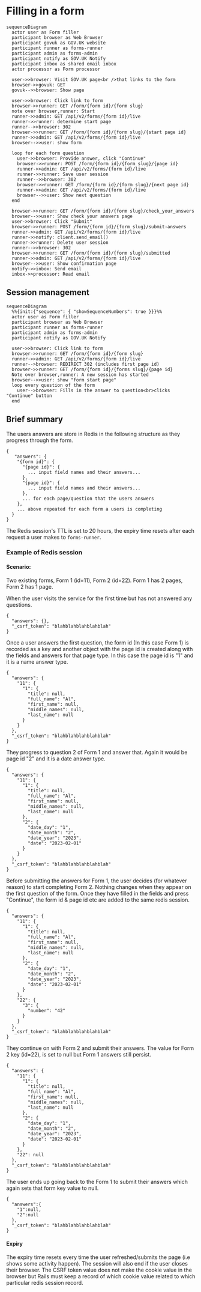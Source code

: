 # Filling in a form

```mermaid 
sequenceDiagram
  actor user as Form filler
  participant browser as Web Browser
  participant govuk as GOV.UK website
  participant runner as forms-runner
  participant admin as forms-admin
  participant notify as GOV.UK Notify
  participant inbox as shared email inbox
  actor processor as Form processor

  user->>browser: Visit GOV.UK page<br />that links to the form
  browser->>govuk: GET
  govuk-->>browser: Show page

  user->>browser: Click link to form
  browser->>runner: GET /form/{form id}/{form slug}
  note over browser,runner: Start 
  runner->>admin: GET /api/v2/forms/{form id}/live
  runner->>runner: determine start page  
  runner-->>browser: 302
  browser->>runner: GET /form/{form id}/{form slug}/{start page id}
  runner->>admin: GET /api/v2/forms/{form id}/live
  browser-->>user: show form

  loop for each form question
    user->>browser: Provide answer, click "Continue"
    browser->>runner: POST /form/{form id}/{form slug}/{page id}
    runner->>admin: GET /api/v2/forms/{form id}/live
    runner->>runner: Save user session
    runner-->>browser: 302
    browser->>runner: GET /form/{form id}/{form slug}/{next page id}
    runner->>admin: GET /api/v2/forms/{form id}/live
    browser-->>user: Show next question    
  end

  browser->>runner: GET /form/{form id}/{form slug}/check_your_answers
  browser-->>user: Show check your answers page
  user->>browser: Click "Submit"
  browser->>runner: POST /form/{form id}/{form slug}/submit-answers
  runner->>admin: GET /api/v2/forms/{form id}/live
  runner->>notify: client.send_email()
  runner->>runner: Delete user session
  runner-->>browser: 302
  browser->>runner: GET /form/{form id}/{form slug}/submitted
  runner->>admin: GET /api/v2/forms/{form id}/live
  browser-->>user: Show confirmation page
  notify->>inbox: Send email
  inbox->>processor: Read email
```

## Session management


```mermaid 
sequenceDiagram
  %%{init:{"sequence": { "showSequenceNumbers": true }}}%%
  actor user as Form filler
  participant browser as Web Browser
  participant runner as forms-runner
  participant admin as forms-admin
  participant notify as GOV.UK Notify

  user->>browser: Click link to form
  browser->>runner: GET /form/{form id}/{form slug}
  runner->>admin: GET /api/v2/forms/{form id}/live
  runner-->browser: REDIRECT 302 (includes first page id)
  browser->>runner: GET /form/{form id}/{forms slug}/{page id}
  Note over browser,runner: A new session has started 
  browser-->>user: show "form start page"
  loop every question of the form
    user-->browser: Fills in the answer to question<br>clicks "Continue" button
  end
```



## Brief summary

The users answers are store in Redis in the following structure as they progress through the form.

```
{
   "answers": {
    "{form id}": {
      "{page id}": {
        ... input field names and their answers...
      },
      "{page id}": {
        ... input field names and their answers...
      },
      ... for each page/question that the users answers
    },
    ... above repeated for each form a users is completing
  }
}
```

The Redis session's TTL is set to 20 hours, the expiry time resets after each request a user makes to
`forms-runner`. 

### Example of Redis session

#### Scenario: 

Two existing forms, Form 1 (id=11), Form 2 (id=22). 
Form 1 has 2 pages, Form 2 has 1 page.

When the user visits the service for the first time but has not answered any questions. 

```
{
  "answers": {},
  "_csrf_token": "blahblahblahblahblah"
}
```

Once a user answers the first question, the form id (In this case Form 1) is recorded as a key and another object with the page id is created along with the fields and answers for that page type. In this case the page id is "1" and it is a name answer type.

```
{
  "answers": {
    "11": {
      "1": {
        "title": null,
        "full_name": "Al",
        "first_name": null,
        "middle_names": null,
        "last_name": null
      }
    }
  },
  "_csrf_token": "blahblahblahblahblah"
}
```

They progress to question 2 of Form 1 and answer that. Again it would be page id "2" and it is a date answer type.

```
{
  "answers": {
    "11": {
      "1": {
        "title": null,
        "full_name": "Al",
        "first_name": null,
        "middle_names": null,
        "last_name": null
      },
      "2": {
        "date_day": "1",
        "date_month": "2",
        "date_year": "2023",
        "date": "2023-02-01"
      }
    }
  },
  "_csrf_token": "blahblahblahblahblah"
}
```

Before submitting the answers for Form 1, the user decides (for whatever reason) to start completing Form 2. Nothing changes when they appear on the first question of the form. Once they have filled in the fields and press "Continue", the form id & page id etc are added to the same redis session.

```
{
  "answers": {
    "11": {
      "1": {
        "title": null,
        "full_name": "Al",
        "first_name": null,
        "middle_names": null,
        "last_name": null
      },
      "2": {
        "date_day": "1",
        "date_month": "2",
        "date_year": "2023",
        "date": "2023-02-01"
      }
    },
    "22": {
      "3": {
        "number": "42"
      }
    }
  },
  "_csrf_token": "blahblahblahblahblah"
}
```

They continue on with Form 2 and submit their answers. The value for Form 2 key (id=22), is set to null but Form 1 answers still persist. 

```
{
  "answers": {
    "11": {
      "1": {
        "title": null,
        "full_name": "Al",
        "first_name": null,
        "middle_names": null,
        "last_name": null
      },
      "2": {
        "date_day": "1",
        "date_month": "2",
        "date_year": "2023",
        "date": "2023-02-01"
      }
    },
    "22": null
  },
  "_csrf_token": "blahblahblahblahblah"
}
```

The user ends up going back to the Form 1 to submit their answers which again sets that form key value to null.

```
{
  "answers":{
    "1":null,
    "2":null
  },
  "_csrf_token": "blahblahblahblahblah"
}
```

#### Expiry

The expiry time resets every time the user refreshed/submits the page (i.e shows some activity happen). The session will also end if the user closes their browser. The CSRF token value does not make the cookie value in the browser but Rails must keep a record of which cookie value related to which particular redis session record.